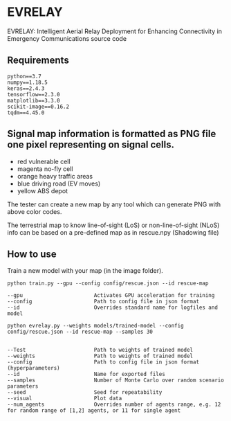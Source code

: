 # EVRELAY
EVRELAY: Intelligent Aerial Relay Deployment for Enhancing Connectivity in Emergency Communications source code



## Requirements

```
python==3.7 
numpy==1.18.5 
keras==2.4.3 
tensorflow==2.3.0 
matplotlib==3.3.0
scikit-image==0.16.2 
tqdm==4.45.0
```

## Signal map information is formatted as PNG file one pixel representing on signal cells. 

* red vulnerable cell 
* magenta no-fly cell
* orange heavy traffic areas
* blue	driving road (EV moves)
* yellow ABS depot

The tester can create a new map by any tool which can generate PNG with above color codes.

The terrestrial map to know line-of-sight (LoS) or non-line-of-sight (NLoS) info can be based on a pre-defined map as in rescue.npy (Shadowing file)



## How to use

Train a new model with your map (in the image folder).

```
python train.py --gpu --config config/rescue.json --id rescue-map

--gpu                       Activates GPU acceleration for training
--config                    Path to config file in json format
--id                        Overrides standard name for logfiles and model
```

```
python evrelay.py --weights models/trained-model --config config/rescue.json --id rescue-map --samples 30


--Test                      Path to weights of trained model
--weights                   Path to weights of trained model
--config                    Path to config file in json format (hyperparameters)
--id                        Name for exported files
--samples                   Number of Monte Carlo over random scenario parameters
--seed                      Seed for repeatability
--visual                    Plot data
--num_agents                Overrides number of agents range, e.g. 12 for random range of [1,2] agents, or 11 for single agent
```

